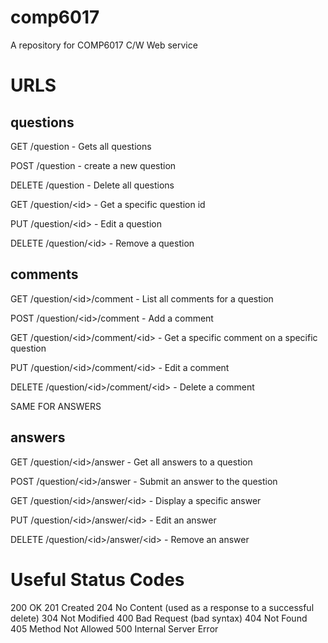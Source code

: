 comp6017
========

A repository for COMP6017 C/W Web service 

URLS
====

questions
---
GET /question - Gets all questions

POST /question - create a new question

DELETE /question - Delete all questions

GET /question/\<id\> - Get a specific question id

PUT /question/\<id\> - Edit a question

DELETE /question/\<id\> - Remove a question

comments
----

GET /question/\<id\>/comment - List all comments for a question

POST /question/\<id\>/comment - Add a comment

GET /question/\<id\>/comment/\<id\> - Get a specific comment on a specific question

PUT /question/\<id\>/comment/\<id\> - Edit a comment

DELETE /question/\<id\>/comment/\<id\> - Delete a comment

SAME FOR ANSWERS

answers
----

GET /question/\<id\>/answer - Get all answers to a question

POST /question/\<id\>/answer - Submit an answer to the question

GET /question/\<id\>/answer/\<id\> - Display a specific answer

PUT /question/\<id\>/answer/\<id\> - Edit an answer

DELETE /question/\<id\>/answer/\<id\> - Remove an answer

Useful Status Codes
====
200 OK
201 Created
204 No Content (used as a response to a successful delete)
304 Not Modified
400 Bad Request (bad syntax)
404 Not Found
405 Method Not Allowed
500 Internal Server Error

